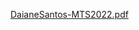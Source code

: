 [DaianeSantos-MTS2022.pdf](https://github.com/wh0isdxk/MobileSecurity/files/9620901/DaianeSantos-MTS2022.pdf)

